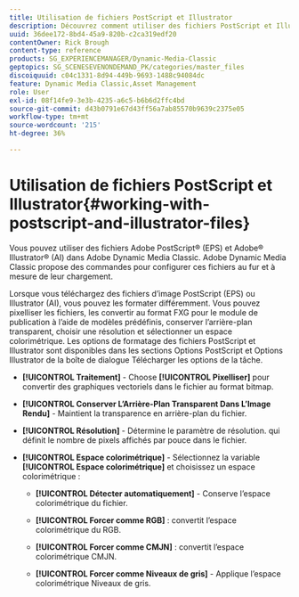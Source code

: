 ```yaml
---
title: Utilisation de fichiers PostScript et Illustrator
description: Découvrez comment utiliser des fichiers PostScript et Illustrator dans Adobe Dynamic Media Classic.
uuid: 36dee172-8bd4-45a9-820b-c2ca319edf20
contentOwner: Rick Brough
content-type: reference
products: SG_EXPERIENCEMANAGER/Dynamic-Media-Classic
geptopics: SG_SCENESEVENONDEMAND_PK/categories/master_files
discoiquuid: c04c1331-8d94-449b-9693-1488c94084dc
feature: Dynamic Media Classic,Asset Management
role: User
exl-id: 08f14fe9-3e3b-4235-a6c5-b6b6d2ffc4bd
source-git-commit: d43b0791e67d43ff56a7ab85570b9639c2375e05
workflow-type: tm+mt
source-wordcount: '215'
ht-degree: 36%

---
```


# Utilisation de fichiers PostScript et Illustrator{#working-with-postscript-and-illustrator-files}

Vous pouvez utiliser des fichiers Adobe PostScript® (EPS) et Adobe® Illustrator® (AI) dans Adobe Dynamic Media Classic. Adobe Dynamic Media Classic propose des commandes pour configurer ces fichiers au fur et à mesure de leur chargement.

Lorsque vous téléchargez des fichiers d’image PostScript (EPS) ou Illustrator (AI), vous pouvez les formater différemment. Vous pouvez pixelliser les fichiers, les convertir au format FXG pour le module de publication à l’aide de modèles prédéfinis, conserver l’arrière-plan transparent, choisir une résolution et sélectionner un espace colorimétrique. Les options de formatage des fichiers PostScript et Illustrator sont disponibles dans les sections Options PostScript et Options Illustrator de la boîte de dialogue Télécharger les options de la tâche. 

* **[!UICONTROL Traitement]** - Choose **[!UICONTROL Pixelliser]** pour convertir des graphiques vectoriels dans le fichier au format bitmap.

* **[!UICONTROL Conserver L’Arrière-Plan Transparent Dans L’Image Rendu]** - Maintient la transparence en arrière-plan du fichier.

* **[!UICONTROL Résolution]** - Détermine le paramètre de résolution. qui définit le nombre de pixels affichés par pouce dans le fichier.

* **[!UICONTROL Espace colorimétrique]** - Sélectionnez la variable **[!UICONTROL Espace colorimétrique]** et choisissez un espace colorimétrique :

   * **[!UICONTROL Détecter automatiquement]** - Conserve l’espace colorimétrique du fichier.

   * **[!UICONTROL Forcer comme RGB]** : convertit l’espace colorimétrique du RGB.

   * **[!UICONTROL Forcer comme CMJN]** : convertit l’espace colorimétrique CMJN.

   * **[!UICONTROL Forcer comme Niveaux de gris]** - Applique l’espace colorimétrique Niveaux de gris.
